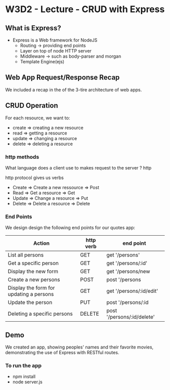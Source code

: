 # W3D2 - Lecture - CRUD with Express

## What is Express?

- Express is a Web framework for NodeJS
  - Routing -> providing end points
  - Layer on top of node HTTP server
  - Middleware -> such as body-parser and morgan
  - Template Engine(ejs)

## Web App Request/Response Recap

We included a recap in the of the 3-tire architecture of web apps.

## CRUD Operation

For each resource, we want to:

- create => creating a new resource
- read => getting a resource
- update => changing a resource
- delete => deleting a resource

### http methods

What language does a client use to makes request to the server ? http

http protocol gives us verbs

- Create => Create a new ressource => Post
- Read => Get a resource => Get
- Update => Change a resource => Put
- Delete => Delete a resource => Delete


### End Points

We design design the following end points for our quotes app:

| Action                                	| http verb | end point                		|
| ------------------------------------- 	| --------- | ----------------------------- |
| List all persons                       	| GET       | get '/persons'            	|
| Get a specific person                  	| GET       | get '/persons/:id'        	|
| Display the new form                  	| GET       | get '/persons/new         	|
| Create a new persons                    	| POST      | post '/persons            	|
| Display the form for updating a persons 	| GET       | get '/persons/:id/edit' 		|
| Update the person                     	| PUT       | post '/persons/:id         	|
| Deleting a specific persons             	| DELETE    | post '/persons/:id/delete'    |


## Demo

We created an app, showing peoples' names and their favorite movies, demonstrating the use of Express with RESTful routes.

### To run the app

- npm install
- node server.js